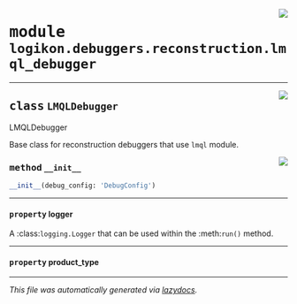 <!-- markdownlint-disable -->

<a href="https://github.com/logikon-ai/logikon/blob/main/src/logikon/debuggers/reconstruction/lmql_debugger.py#L0"><img align="right" style="float:right;" src="https://img.shields.io/badge/-source-cccccc?style=flat-square"></a>

# <kbd>module</kbd> `logikon.debuggers.reconstruction.lmql_debugger`






---

<a href="https://github.com/logikon-ai/logikon/blob/main/src/logikon/debuggers/reconstruction/lmql_debugger.py#L13"><img align="right" style="float:right;" src="https://img.shields.io/badge/-source-cccccc?style=flat-square"></a>

## <kbd>class</kbd> `LMQLDebugger`
LMQLDebugger 

Base class for reconstruction debuggers that use `lmql` module. 

<a href="https://github.com/logikon-ai/logikon/blob/main/src/logikon/debuggers/reconstruction/lmql_debugger.py#L20"><img align="right" style="float:right;" src="https://img.shields.io/badge/-source-cccccc?style=flat-square"></a>

### <kbd>method</kbd> `__init__`

```python
__init__(debug_config: 'DebugConfig')
```






---

#### <kbd>property</kbd> logger

A :class:`logging.Logger` that can be used within the :meth:`run()` method. 

---

#### <kbd>property</kbd> product_type










---

_This file was automatically generated via [lazydocs](https://github.com/ml-tooling/lazydocs)._
